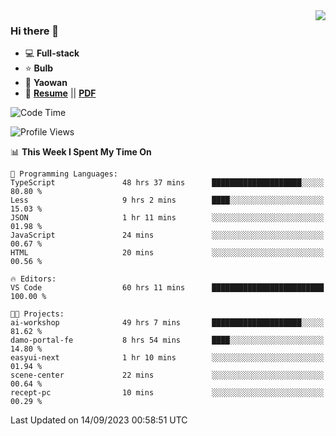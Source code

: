 <img align="right" src="https://github-readme-stats.vercel.app/api?username=LolipopJ&show_icons=true&count_private=true&hide_title=true&include_all_commits=true&theme=vue">

### Hi there 👋

- :computer: **Full-stack**
- :star: **Bulb**
- :pill: **Yaowan**
- :milky_way: [**Resume**](https://lolipopj.github.io/resume/) || [**PDF**](https://cdn.jsdelivr.net/gh/lolipopj/resume/export/resume-en.pdf)

<!--START_SECTION:waka-->
![Code Time](http://img.shields.io/badge/Code%20Time-1%2C667%20hrs%2044%20mins-blue)

![Profile Views](http://img.shields.io/badge/Profile%20Views-1-blue)

📊 **This Week I Spent My Time On** 

```text
💬 Programming Languages: 
TypeScript               48 hrs 37 mins      ████████████████████░░░░░   80.80 % 
Less                     9 hrs 2 mins        ████░░░░░░░░░░░░░░░░░░░░░   15.03 % 
JSON                     1 hr 11 mins        ░░░░░░░░░░░░░░░░░░░░░░░░░   01.98 % 
JavaScript               24 mins             ░░░░░░░░░░░░░░░░░░░░░░░░░   00.67 % 
HTML                     20 mins             ░░░░░░░░░░░░░░░░░░░░░░░░░   00.56 % 

🔥 Editors: 
VS Code                  60 hrs 11 mins      █████████████████████████   100.00 % 

🐱‍💻 Projects: 
ai-workshop              49 hrs 7 mins       ████████████████████░░░░░   81.62 % 
damo-portal-fe           8 hrs 54 mins       ████░░░░░░░░░░░░░░░░░░░░░   14.80 % 
easyui-next              1 hr 10 mins        ░░░░░░░░░░░░░░░░░░░░░░░░░   01.94 % 
scene-center             22 mins             ░░░░░░░░░░░░░░░░░░░░░░░░░   00.64 % 
recept-pc                10 mins             ░░░░░░░░░░░░░░░░░░░░░░░░░   00.29 % 
```


 Last Updated on 14/09/2023 00:58:51 UTC
<!--END_SECTION:waka-->
